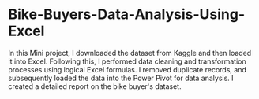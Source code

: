 # Bike-Buyers-Data-Analysis-Using-Excel
 In this Mini project, I downloaded the dataset from Kaggle and then loaded it into Excel.
 Following this, I performed data cleaning and transformation processes using logical Excel formulas. 
 I removed duplicate records, and subsequently loaded the data into the Power Pivot for data analysis. 
 I created a detailed report on the bike buyer's dataset.
